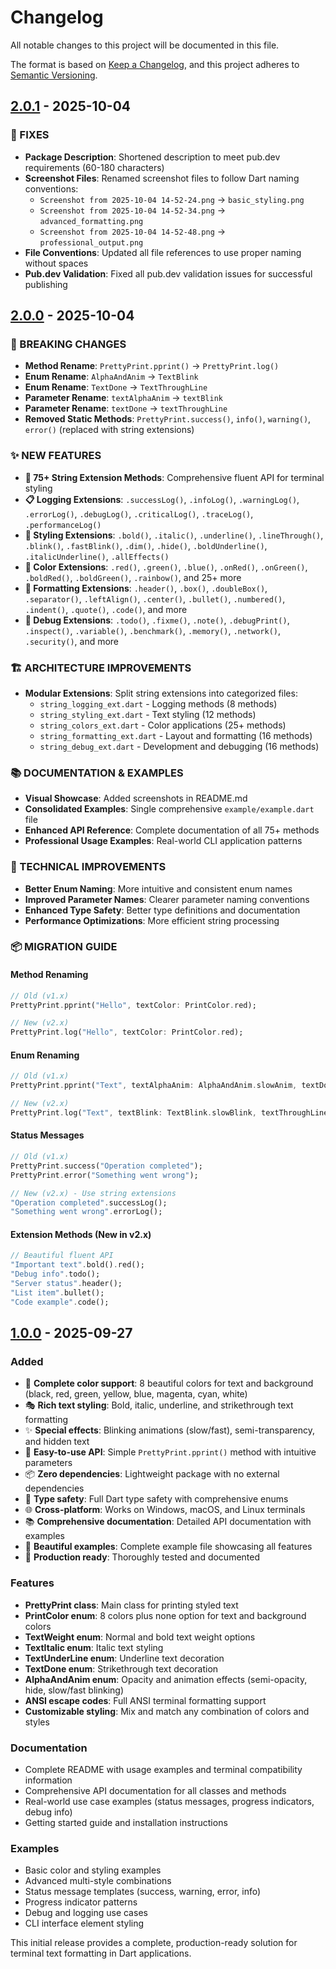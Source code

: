 # Changelog

All notable changes to this project will be documented in this file.

The format is based on [Keep a Changelog](https://keepachangelog.com/en/1.0.0/),
and this project adheres to [Semantic Versioning](https://semver.org/spec/v2.0.0.html).

## [2.0.1] - 2025-10-04

### 🔧 FIXES

- **Package Description**: Shortened description to meet pub.dev requirements (60-180 characters)
- **Screenshot Files**: Renamed screenshot files to follow Dart naming conventions:
  - `Screenshot from 2025-10-04 14-52-24.png` → `basic_styling.png`
  - `Screenshot from 2025-10-04 14-52-34.png` → `advanced_formatting.png`
  - `Screenshot from 2025-10-04 14-52-48.png` → `professional_output.png`
- **File Conventions**: Updated all file references to use proper naming without spaces
- **Pub.dev Validation**: Fixed all pub.dev validation issues for successful publishing

## [2.0.0] - 2025-10-04

### 🚨 BREAKING CHANGES

- **Method Rename**: `PrettyPrint.pprint()` → `PrettyPrint.log()`
- **Enum Rename**: `AlphaAndAnim` → `TextBlink`
- **Enum Rename**: `TextDone` → `TextThroughLine`
- **Parameter Rename**: `textAlphaAnim` → `textBlink`
- **Parameter Rename**: `textDone` → `textThroughLine`
- **Removed Static Methods**: `PrettyPrint.success()`, `info()`, `warning()`, `error()` (replaced with string extensions)

### ✨ NEW FEATURES

- **🎯 75+ String Extension Methods**: Comprehensive fluent API for terminal styling
- **📋 Logging Extensions**: `.successLog()`, `.infoLog()`, `.warningLog()`, `.errorLog()`, `.debugLog()`, `.criticalLog()`, `.traceLog()`, `.performanceLog()`
- **🎨 Styling Extensions**: `.bold()`, `.italic()`, `.underline()`, `.lineThrough()`, `.blink()`, `.fastBlink()`, `.dim()`, `.hide()`, `.boldUnderline()`, `.italicUnderline()`, `.allEffects()`
- **🌈 Color Extensions**: `.red()`, `.green()`, `.blue()`, `.onRed()`, `.onGreen()`, `.boldRed()`, `.boldGreen()`, `.rainbow()`, and 25+ more
- **📐 Formatting Extensions**: `.header()`, `.box()`, `.doubleBox()`, `.separator()`, `.leftAlign()`, `.center()`, `.bullet()`, `.numbered()`, `.indent()`, `.quote()`, `.code()`, and more
- **🐛 Debug Extensions**: `.todo()`, `.fixme()`, `.note()`, `.debugPrint()`, `.inspect()`, `.variable()`, `.benchmark()`, `.memory()`, `.network()`, `.security()`, and more

### 🏗️ ARCHITECTURE IMPROVEMENTS

- **Modular Extensions**: Split string extensions into categorized files:
  - `string_logging_ext.dart` - Logging methods (8 methods)
  - `string_styling_ext.dart` - Text styling (12 methods)
  - `string_colors_ext.dart` - Color applications (25+ methods)
  - `string_formatting_ext.dart` - Layout and formatting (16 methods)
  - `string_debug_ext.dart` - Development and debugging (16 methods)

### 📚 DOCUMENTATION & EXAMPLES

- **Visual Showcase**: Added screenshots in README.md
- **Consolidated Examples**: Single comprehensive `example/example.dart` file
- **Enhanced API Reference**: Complete documentation of all 75+ methods
- **Professional Usage Examples**: Real-world CLI application patterns

### 🔧 TECHNICAL IMPROVEMENTS

- **Better Enum Naming**: More intuitive and consistent enum names
- **Improved Parameter Names**: Clearer parameter naming conventions
- **Enhanced Type Safety**: Better type definitions and documentation
- **Performance Optimizations**: More efficient string processing

### 📦 MIGRATION GUIDE

#### Method Renaming

```dart
// Old (v1.x)
PrettyPrint.pprint("Hello", textColor: PrintColor.red);

// New (v2.x)
PrettyPrint.log("Hello", textColor: PrintColor.red);
```

#### Enum Renaming

```dart
// Old (v1.x)
PrettyPrint.pprint("Text", textAlphaAnim: AlphaAndAnim.slowAnim, textDone: TextDone.done);

// New (v2.x)
PrettyPrint.log("Text", textBlink: TextBlink.slowBlink, textThroughLine: TextThroughLine.lineThrough);
```

#### Status Messages

```dart
// Old (v1.x)
PrettyPrint.success("Operation completed");
PrettyPrint.error("Something went wrong");

// New (v2.x) - Use string extensions
"Operation completed".successLog();
"Something went wrong".errorLog();
```

#### Extension Methods (New in v2.x)

```dart
// Beautiful fluent API
"Important text".bold().red();
"Debug info".todo();
"Server status".header();
"List item".bullet();
"Code example".code();
```

## [1.0.0] - 2025-09-27

### Added

- 🎨 **Complete color support**: 8 beautiful colors for text and background (black, red, green, yellow, blue, magenta, cyan, white)
- 🎭 **Rich text styling**: Bold, italic, underline, and strikethrough text formatting
- ✨ **Special effects**: Blinking animations (slow/fast), semi-transparency, and hidden text
- 🚀 **Easy-to-use API**: Simple `PrettyPrint.pprint()` method with intuitive parameters
- 📦 **Zero dependencies**: Lightweight package with no external dependencies
- 🎯 **Type safety**: Full Dart type safety with comprehensive enums
- 🌐 **Cross-platform**: Works on Windows, macOS, and Linux terminals
- 📚 **Comprehensive documentation**: Detailed API documentation with examples
- 🎨 **Beautiful examples**: Complete example file showcasing all features
- 🧪 **Production ready**: Thoroughly tested and documented

### Features

- **PrettyPrint class**: Main class for printing styled text
- **PrintColor enum**: 8 colors plus none option for text and background colors
- **TextWeight enum**: Normal and bold text weight options
- **TextItalic enum**: Italic text styling
- **TextUnderLine enum**: Underline text decoration
- **TextDone enum**: Strikethrough text decoration
- **AlphaAndAnim enum**: Opacity and animation effects (semi-opacity, hide, slow/fast blinking)
- **ANSI escape codes**: Full ANSI terminal formatting support
- **Customizable styling**: Mix and match any combination of colors and styles

### Documentation

- Complete README with usage examples and terminal compatibility information
- Comprehensive API documentation for all classes and methods
- Real-world use case examples (status messages, progress indicators, debug info)
- Getting started guide and installation instructions

### Examples

- Basic color and styling examples
- Advanced multi-style combinations
- Status message templates (success, warning, error, info)
- Progress indicator patterns
- Debug and logging use cases
- CLI interface element styling

This initial release provides a complete, production-ready solution for terminal text formatting in Dart applications.

[2.0.1]: https://github.com/mohamedmaher-dev/pretty_print/releases/tag/v2.0.1
[2.0.0]: https://github.com/mohamedmaher-dev/pretty_print/releases/tag/v2.0.0
[1.0.0]: https://github.com/mohamedmaher-dev/pretty_print/releases/tag/v1.0.0
